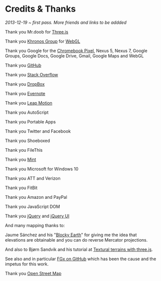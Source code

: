 Credits & Thanks
================

_2013-12-19 ~ first pass. More friends and links to be addded_

Thank you Mr.doob for [Three.js]( http://mrdoob.github.io )

Thank you [Khronos Group]( http://www.khronos.org/ ) for [WebGL]( http://www.khronos.org/webgl/ )

Thank you Google for the [Chromebook Pixel]( http://www.google.com/intl/en/chrome/devices/chromebook-pixel/ ),
	Nexus 5, Nexus 7, Google Groups, Google Docs, Google Drive, Gmail, Google Maps and WebGL

Thank you [GitHub]( http://github.com )

Thank you [Stack Overflow]( http://stackoverflow.com )

Thank you [DropBox]( http://dropbox.com )

Thank you [Evernote]( http://evernote.com )

Thank you [Leap Motion]( http://leapmotion.com )

Thank you AutoScript

Thank you Portable Apps

Thank you Twitter and Facebook

Thank you Shoeboxed

Thank you FileThis

Thank you [Mint]( http://mint.com )

Thank you Microsoft for Windows 10

Thank you ATT and Verizon

Thank you FitBit

Thank you Amazon and PayPal

Thank you JavaScript DOM

Thank you [jQuery]( http://jquery.org/license ) and [jQuery UI]( https://github.com/jquery/jquery-ui/blob/master/MIT-LICENSE.txt )



And many mapping thanks to:

Jaume Sánchez and his "[Blocky Earth](http://www.clicktorelease.com/code/blocky_earth/)" for giving me the idea that elevations are obtainable and you can do reverse Mercator projections.

And also to Bjørn Sandvik and his tutorial at [Textural terrains with three.js](http://blog.thematicmapping.org/2013/10/textural-terrains-with-threejs.html).

See also and in particular <a href="http://fgx.github.io" target="_blank">FGx on GitHub</a> which has been the cause and the impetus for this work.

Thank you [Open Street Map]( http://openstreetmap.org/copyright )
